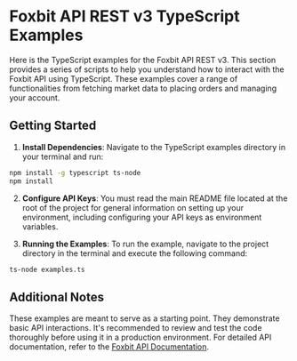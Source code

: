 # Foxbit API REST v3 TypeScript Examples

Here is the TypeScript examples for the Foxbit API REST v3. This section provides a series of scripts to help you understand how to interact with the Foxbit API using TypeScript. These examples cover a range of functionalities from fetching market data to placing orders and managing your account.

## Getting Started

1. **Install Dependencies**: Navigate to the TypeScript examples directory in your terminal and run:

```bash
npm install -g typescript ts-node
npm install
```

2. **Configure API Keys**: You must read the main README file located at the root of the project for general information on setting up your environment, including configuring your API keys as environment variables.

3. **Running the Examples**: To run the example, navigate to the project directory in the terminal and execute the following command:

```bash
ts-node examples.ts
```

## Additional Notes

These examples are meant to serve as a starting point. They demonstrate basic API interactions. It's recommended to review and test the code thoroughly before using it in a production environment.
For detailed API documentation, refer to the [Foxbit API Documentation](https://docs.foxbit.com.br/).

